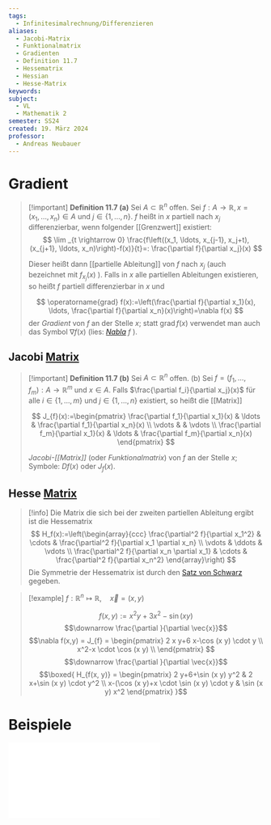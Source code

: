 ```yaml
---
tags:
  - Infinitesimalrechnung/Differenzieren
aliases:
  - Jacobi-Matrix
  - Funktionalmatrix
  - Gradienten
  - Definition 11.7
  - Hessematrix
  - Hessian
  - Hesse-Matrix
keywords: 
subject:
  - VL
  - Mathematik 2
semester: SS24
created: 19. März 2024
professor:
  - Andreas Neubauer
---
```


# Gradient

> [!important] **Definition 11.7 (a)** Sei $A \subset \mathbb{R}^n$ offen.
> Sei $f: A \rightarrow \mathbb{R}, x=\left(x_1, \ldots, x_n\right) \in A$ und $j \in\{1, \ldots, n\}$. $f$ heißt in $x$ partiell nach $x_j$ differenzierbar, wenn folgender [[Grenzwert]] existiert:
> $$
> \lim _{t \rightarrow 0} \frac{f\left((x_1, \ldots, x_{j-1}, x_j+t), (x_{j+1}, \ldots, x_n)\right)-f(x)}{t}=: \frac{\partial f}{\partial x_j}(x)
> $$
> 
> Dieser heißt dann [[partielle Ableitung]] von $f$ nach $x_j$ (auch bezeichnet mit $f_{x_j}(x)$ ). Falls in $x$ alle partiellen Ableitungen existieren, so heißt $f$ partiell differenzierbar in $x$ und
> 
> $$
> \operatorname{grad} f(x):=\left(\frac{\partial f}{\partial x_1}(x), \ldots, \frac{\partial f}{\partial x_n}(x)\right)=\nabla f(x)
> $$
> der *Gradient* von $f$ an der Stelle $x$; statt $\operatorname{grad} f(x)$ verwendet man auch das Symbol $\nabla f(x)$ (lies: *[Nabla](Nabla%20Operator.md)* $f$ ).

## Jacobi [Matrix](Algebra/Matrix.md)

> [!important] **Definition 11.7 (b)** Sei $A \subset \mathbb{R}^n$ offen.
>  (b) Sei $f=\left(f_1, \ldots, f_m\right): A \rightarrow \mathbb{R}^m$ und $x \in A$.
> Falls $\frac{\partial f_i}{\partial x_j}(x)$ für alle $i \in\{1, \ldots, m\}$ und $j \in\{1, \ldots, n\}$ existiert, so heißt die [[Matrix]]
> 
> $$
> J_{f}(x):=\begin{pmatrix}
> \frac{\partial f_1}{\partial x_1}(x) & \ldots & \frac{\partial f_1}{\partial x_n}(x) \\
> \vdots & & \vdots \\
> \frac{\partial f_m}{\partial x_1}(x) & \ldots & \frac{\partial f_m}{\partial x_n}(x)
> \end{pmatrix}
> $$
> 
> *Jacobi-[[Matrix]]* (oder *Funktionalmatrix*) von $f$ an der Stelle $x$; Symbole: $D f(x)$ oder $J_f(x)$.

## Hesse [Matrix](Algebra/Matrix.md)

> [!info] Die Matrix die sich bei der zweiten partiellen Ableitung ergibt ist die Hessematrix
> $$
> H_f(x):=\left(\begin{array}{ccc}
\frac{\partial^2 f}{\partial x_1^2} & \cdots & \frac{\partial^2 f}{\partial x_1 \partial x_n} \\
\vdots & \ddots & \vdots \\
\frac{\partial^2 f}{\partial x_n \partial x_1} & \cdots & \frac{\partial^2 f}{\partial x_n^2}
\end{array}\right)
> $$
> Die Symmetrie der Hessematrix ist durch den [Satz von Schwarz](Analysis/Partielle%20Ableitung.md) gegeben.

> [!example] $f: \mathbb{R}^{n}\mapsto \mathbb{R}, \quad \vec{x}=(x,y)$
> 
> 
> $$f(x,y):=x^{2}y+3x^{2}-\sin(xy)$$
> $$\downarrow \frac{\partial }{\partial \vec{x}}$$
> $$\nabla f(x,y) = J_{f} = \begin{pmatrix}
> 2 x y+6 x-\cos (x y) \cdot y \\
> x^2-x \cdot \cos (x y) \\
> \end{pmatrix} $$
> $$\downarrow \frac{\partial }{\partial \vec{x}}$$
> $$\boxed{ H_{f(x, y)} = \begin{pmatrix}
> 2 y+6+\sin (x y) y^2 & 2 x+\sin (x y) \cdot y^2 \\
> x-(\cos (x y)+x \cdot \sin (x y) \cdot y & \sin (x y) x^2
> \end{pmatrix} }$$
>

# Beispiele

![4000](assets/Excalidraw/Gradient%202024-03-19%2017.18.35.excalidraw.md)
